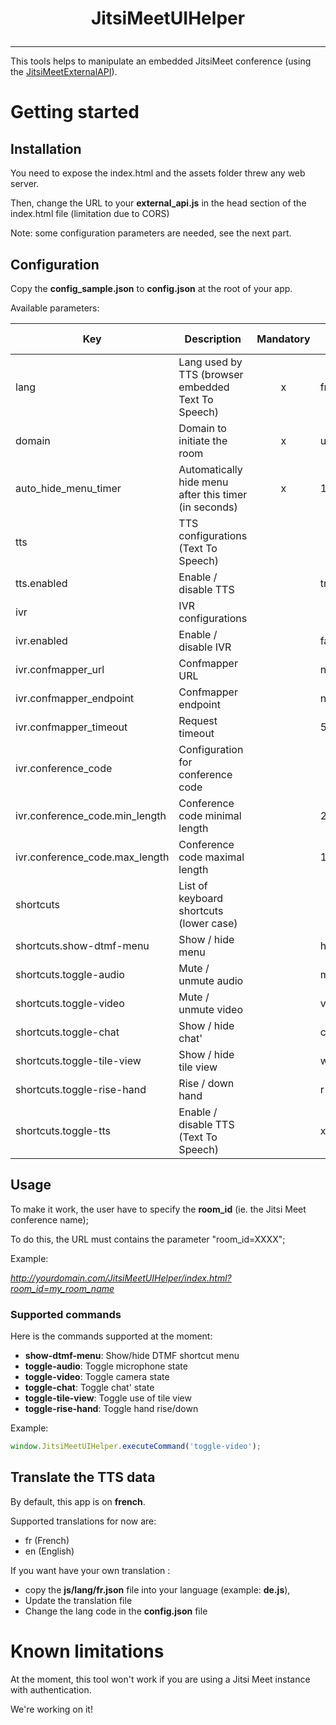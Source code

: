 # <p align="center">JitsiMeetUIHelper</p>

<hr />

This tools helps to manipulate an embedded JitsiMeet conference (using the [JitsiMeetExternalAPI](https://jitsi.github.io/handbook/docs/dev-guide/dev-guide-iframe/)).


# Getting started

## Installation

You need to expose the index.html and the assets folder threw any web server.

Then, change the URL to your **external_api.js** in the head section of the index.html file (limitation due to CORS)

Note: some configuration parameters are needed, see the next part.

## Configuration

Copy the **config_sample.json** to **config.json** at the root of your app.

Available parameters:

| Key                            | Description                                           | Mandatory | Default value |
|--------------------------------|-------------------------------------------------------|:---------:|---------------|
| lang                           | Lang used by TTS (browser embedded Text To Speech)    |     x     | fr            |
| domain                         | Domain to initiate the room                           |     x     | undefined     |
| auto_hide_menu_timer           | Automatically hide menu after this timer (in seconds) |     x     | 10            |
| tts                            | TTS configurations (Text To Speech)                   |           |               |
| tts.enabled                    | Enable / disable TTS                                  |           | true          |
| ivr                            | IVR configurations                                    |           |               |
| ivr.enabled                    | Enable / disable IVR                                  |           | false         |
| ivr.confmapper_url             | Confmapper URL                                        |           | null          |
| ivr.confmapper_endpoint        | Confmapper endpoint                                   |           | null          |
| ivr.confmapper_timeout         | Request timeout                                       |           | 5000          |
| ivr.conference_code            | Configuration for conference code                     |           |               |
| ivr.conference_code.min_length | Conference code minimal length                        |           | 2             |
| ivr.conference_code.max_length | Conference code maximal length                        |           | 10            |
| shortcuts                      | List of keyboard shortcuts (lower case)               |           |               |
| shortcuts.show-dtmf-menu       | Show / hide menu                                      |           | h             |
| shortcuts.toggle-audio         | Mute / unmute audio                                   |           | m             |
| shortcuts.toggle-video         | Mute / unmute video                                   |           | v             |
| shortcuts.toggle-chat          | Show / hide chat'                                     |           | c             |
| shortcuts.toggle-tile-view     | Show / hide tile view                                 |           | w             |
| shortcuts.toggle-rise-hand     | Rise / down hand                                      |           | r             |
| shortcuts.toggle-tts           | Enable / disable TTS (Text To Speech)                 |           | x             |

 

## Usage

To make it work, the user have to specify the **room_id** (ie. the Jitsi Meet conference name);

To do this, the URL must contains the parameter "room_id=XXXX";

Example: 

*http://yourdomain.com/JitsiMeetUIHelper/index.html?room_id=my_room_name*

### Supported commands

Here is the commands supported at the moment:
* **show-dtmf-menu**: Show/hide DTMF shortcut menu
* **toggle-audio**: Toggle microphone state
* **toggle-video**: Toggle camera state
* **toggle-chat**: Toggle chat' state
* **toggle-tile-view**: Toggle use of tile view
* **toggle-rise-hand**: Toggle hand rise/down


Example:
```javascript
window.JitsiMeetUIHelper.executeCommand('toggle-video');
```




## Translate the TTS data

By default, this app is on **french**.

Supported translations for now are:
* fr (French)
* en (English)

If you want have your own translation :
 * copy the **js/lang/fr.json** file into your language (example: **de.js**),
 * Update the translation file
 * Change the lang code in the **config.json** file

# Known limitations

At the moment, this tool won't work if you are using a Jitsi Meet instance with authentication.

We're working on it!